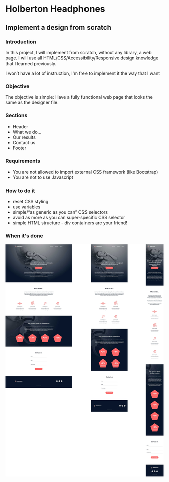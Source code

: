 # Holberton Headphones
## Implement a design from scratch
### Introduction

In this project, I will implement from scratch, without any library, a web page. I will use all HTML/CSS/Accessibility/Responsive design knowledge that I learned previously.

I won’t have a lot of instruction, I'm free to implement it the way that I want 

### Objective

The objective is simple: Have a fully functional web page that looks the same as the designer file.

### Sections

- Header
- What we do...
- Our results
- Contact us
- Footer

### Requirements

- You are not allowed to import external CSS framework (like Bootstrap)
- You are not to use Javascript

### How to do it

- reset CSS styling
- use variables
- simple/“as generic as you can” CSS selectors
- avoid as more as you can super-specific CSS selector
- simple HTML structure - div containers are your friend!

### When it's done

![](images/done.jpg)
